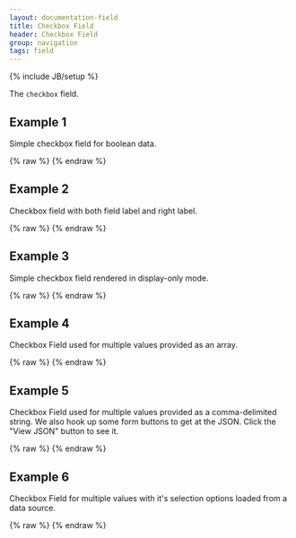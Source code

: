 ```yaml
---
layout: documentation-field
title: Checkbox Field
header: Checkbox Field
group: navigation
tags: field
---
```

{% include JB/setup %}


The ```checkbox``` field.

<!-- INCLUDE_API_DOCS: checkbox -->


## Example 1
Simple checkbox field for boolean data.
<div id="field1"> </div>
{% raw %}
<script type="text/javascript" id="field1-script">
$("#field1").alpaca({
    "data": false
});
</script>
{% endraw %}


## Example 2
Checkbox field with both field label and right label.
<div id="field2"> </div>
{% raw %}
<script type="text/javascript" id="field2-script">
$("#field2").alpaca({
    "data": true,
    "options": {
        "label": "Question:",
        "rightLabel": "Do you like Alpaca?"
    }
});
</script>
{% endraw %}


## Example 3
Simple checkbox field rendered in display-only mode.
<div id="field3"> </div>
{% raw %}
<script type="text/javascript" id="field3-script">
$("#field3").alpaca({
    "data": false,
    "view": "bootstrap-display",
    "options": {
        "label": "Registered?"
    }
});
</script>
{% endraw %}


## Example 4
Checkbox Field used for multiple values provided as an array.
<div id="field4"> </div>
{% raw %}
<script type="text/javascript" id="field4-script">
$("#field4").alpaca({
    "data": ["sandwich", "cookie", "drink"],
    "schema": {
        "type": "array",
        "enum": [
            "sandwich",
            "chips",
            "cookie",
            "drink"
        ]
    },
    "options": {
        "type": "checkbox",
        "label": "What would you like with your order?",
        "optionLabels": [
            "A Sandwich",
            "Potato Chips",
            "A Cookie",
            "Soft Drink"
        ]
    }
});
</script>
{% endraw %}


## Example 5
Checkbox Field used for multiple values provided as a comma-delimited string.
We also hook up some form buttons to get at the JSON.  Click the "View JSON" button to see it.
<div id="field5"> </div>
{% raw %}
<script type="text/javascript" id="field5-script">
$("#field5").alpaca({
    "data": "sandwich, cookie, drink",
    "schema": {
        "type": "string",
        "enum": [
            "sandwich",
            "chips",
            "cookie",
            "drink"
        ]
    },
    "options": {
        "type": "checkbox",
        "label": "What would you like with your order?",
        "optionLabels": [
            "A Sandwich",
            "Potato Chips",
            "A Cookie",
            "Soft Drink"
        ],
        "form": {
            "buttons": {
                "view": {
                    "label": "View JSON",
                    "click": function() {
                        alert(JSON.stringify(this.getValue(), null, "  "));
                    }
                }
            }
        }
    }
});
</script>
{% endraw %}


## Example 6
Checkbox Field for multiple values with it's selection options loaded from a data source.
<div id="field6"> </div>
{% raw %}
<script type="text/javascript" id="field6-script">
$("#field6").alpaca({
    "data": ["Vanilla", "Chocolate"],    
    "options": {
        "label": "Ice cream",
        "type": "checkbox",
        "multiple": true,
        "dataSource": "/data/icecream-list.json"
    }
});
</script>
{% endraw %}
